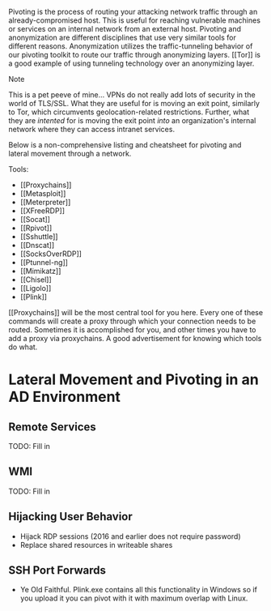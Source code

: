 Pivoting is the process of routing your attacking network traffic through an already-compromised host. This is useful for reaching vulnerable machines or services on an internal network from an external host. Pivoting and anonymization are different disciplines that use very similar tools for different reasons. Anonymization utilizes the traffic-tunneling behavior of our pivoting toolkit to route our traffic through anonymizing layers. [[Tor]] is a good example of using tunneling technology over an anonymizing layer. 

>[!note]
>This is a pet peeve of mine... VPNs do not really add lots of security in the world of TLS/SSL. What they are useful for is moving an exit point, similarly to Tor, which circumvents geolocation-related restrictions. Further, what they are *intented* for is moving the exit point *into* an organization's internal network where they can access intranet services. 

Below is a non-comprehensive listing and cheatsheet for pivoting and lateral movement through a network.

Tools:
- [[Proxychains]]
- [[Metasploit]]
- [[Meterpreter]]
- [[XFreeRDP]]
- [[Socat]]
- [[Rpivot]]
- [[Sshuttle]]
- [[Dnscat]]
- [[SocksOverRDP]]
- [[Ptunnel-ng]]
- [[Mimikatz]]
- [[Chisel]]
- [[Ligolo]]
- [[Plink]]

[[Proxychains]] will be the most central tool for you here. Every one of these commands will create a proxy through which your connection needs to be routed. Sometimes it is accomplished for you, and other times you have to add a proxy via proxychains. A good advertisement for knowing which tools do what. 

# Lateral Movement and Pivoting in an AD Environment

## Remote Services
TODO: Fill in

## WMI
TODO: Fill in

## Hijacking User Behavior
- Hijack RDP sessions (2016 and earlier does not require password)
- Replace shared resources in writeable shares

## SSH Port Forwards
- Ye Old Faithful. Plink.exe contains all this functionality in Windows so if you upload it you can pivot with it with maximum overlap with Linux. 
